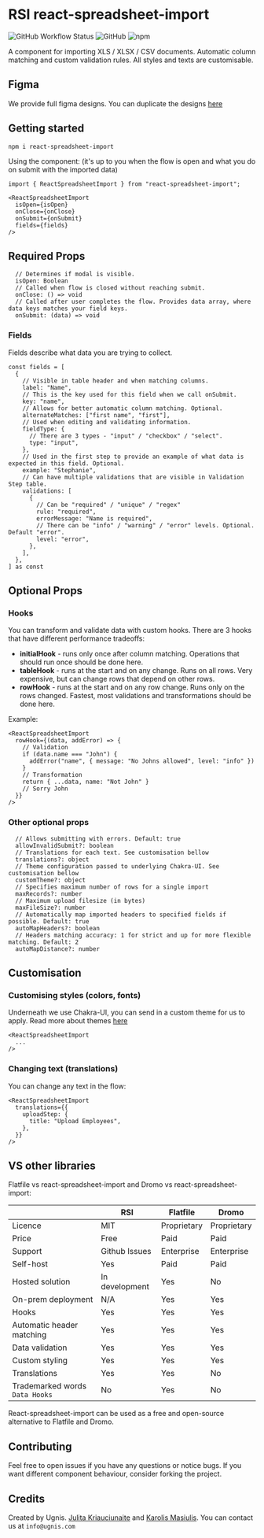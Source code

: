 # RSI react-spreadsheet-import 

![GitHub Workflow Status](https://img.shields.io/github/workflow/status/UgnisSoftware/react-spreadsheet-import/Node.js%20CI)
![GitHub](https://img.shields.io/github/license/UgnisSoftware/react-spreadsheet-import) ![npm](https://img.shields.io/npm/v/react-spreadsheet-import?link=https://www.npmjs.com/package/react-spreadsheet-import)

A component for importing XLS / XLSX / CSV documents.
Automatic column matching and custom validation rules.
All styles and texts are customisable.

## Figma

We provide full figma designs. You can duplicate the designs
[here](https://www.figma.com/community/file/1080776795891439629)

## Getting started

`npm i react-spreadsheet-import`

Using the component: (it's up to you when the flow is open and what you do on submit with the imported data)

```tsx
import { ReactSpreadsheetImport } from "react-spreadsheet-import";

<ReactSpreadsheetImport
  isOpen={isOpen}
  onClose={onClose}
  onSubmit={onSubmit}
  fields={fields}
/>
```

## Required Props

```tsx
  // Determines if modal is visible.
  isOpen: Boolean
  // Called when flow is closed without reaching submit.
  onClose: () => void 
  // Called after user completes the flow. Provides data array, where data keys matches your field keys.
  onSubmit: (data) => void 
```

### Fields

Fields describe what data you are trying to collect.

```tsx
const fields = [
  {
    // Visible in table header and when matching columns.
    label: "Name",
    // This is the key used for this field when we call onSubmit.
    key: "name",
    // Allows for better automatic column matching. Optional.
    alternateMatches: ["first name", "first"],
    // Used when editing and validating information.
    fieldType: {
      // There are 3 types - "input" / "checkbox" / "select".
      type: "input",
    },
    // Used in the first step to provide an example of what data is expected in this field. Optional.
    example: "Stephanie",
    // Can have multiple validations that are visible in Validation Step table.
    validations: [
      {
        // Can be "required" / "unique" / "regex"
        rule: "required",
        errorMessage: "Name is required",
        // There can be "info" / "warning" / "error" levels. Optional. Default "error".
        level: "error",
      },
    ],
  },
] as const
```

## Optional Props
### Hooks

You can transform and validate data with custom hooks. There are 3 hooks that have different performance tradeoffs:

- **initialHook** - runs only once after column matching. Operations that should run once should be done here.
- **tableHook** - runs at the start and on any change. Runs on all rows. Very expensive, but can change rows that depend on other rows.
- **rowHook** - runs at the start and on any row change. Runs only on the rows changed. Fastest, most validations and transformations should be done here.

Example:

```tsx
<ReactSpreadsheetImport
  rowHook={(data, addError) => {
    // Validation
    if (data.name === "John") {
      addError("name", { message: "No Johns allowed", level: "info" })
    }
    // Transformation
    return { ...data, name: "Not John" }
    // Sorry John
  }}
/>
```

### Other optional props

```tsx
  // Allows submitting with errors. Default: true
  allowInvalidSubmit?: boolean
  // Translations for each text. See customisation bellow
  translations?: object
  // Theme configuration passed to underlying Chakra-UI. See customisation bellow
  customTheme?: object
  // Specifies maximum number of rows for a single import
  maxRecords?: number
  // Maximum upload filesize (in bytes)
  maxFileSize?: number
  // Automatically map imported headers to specified fields if possible. Default: true
  autoMapHeaders?: boolean
  // Headers matching accuracy: 1 for strict and up for more flexible matching. Default: 2
  autoMapDistance?: number
```

## Customisation

### Customising styles (colors, fonts)

Underneath we use Chakra-UI, you can send in a custom theme for us to apply. Read more about themes [here](https://chakra-ui.com/docs/styled-system/theming/theme)

```tsx
<ReactSpreadsheetImport
  ...
/>
```

### Changing text (translations)

You can change any text in the flow:

```tsx
<ReactSpreadsheetImport
  translations={{
    uploadStep: {
      title: "Upload Employees",
    },
  }}
/>
```

## VS other libraries

Flatfile vs react-spreadsheet-import and Dromo vs react-spreadsheet-import:

|                                    | RSI            | Flatfile    | Dromo       |
|------------------------------------|----------------|-------------|-------------|
| Licence                        | MIT            | Proprietary | Proprietary |
| Price                          | Free           | Paid        | Paid        |
| Support                        | Github Issues  | Enterprise  | Enterprise  |
| Self-host                      | Yes            | Paid        | Paid        |
| Hosted solution                | In development | Yes         | No          |
| On-prem deployment             | N/A            | Yes         | Yes         |
| Hooks                          | Yes            | Yes         | Yes         |
| Automatic header matching      | Yes            | Yes         | Yes         |
| Data validation                | Yes            | Yes         | Yes         |
| Custom styling                 | Yes            | Yes         | Yes         |
| Translations                   | Yes            | Yes         | No          |
| Trademarked words `Data Hooks` | No             | Yes         | No          |

React-spreadsheet-import can be used as a free and open-source alternative to Flatfile and Dromo.

## Contributing

Feel free to open issues if you have any questions or notice bugs. If you want different component behaviour, consider forking the project.

## Credits

Created by Ugnis. [Julita Kriauciunaite](https://github.com/JulitorK) and [Karolis Masiulis](https://github.com/masiulis). You can contact us at `info@ugnis.com`
